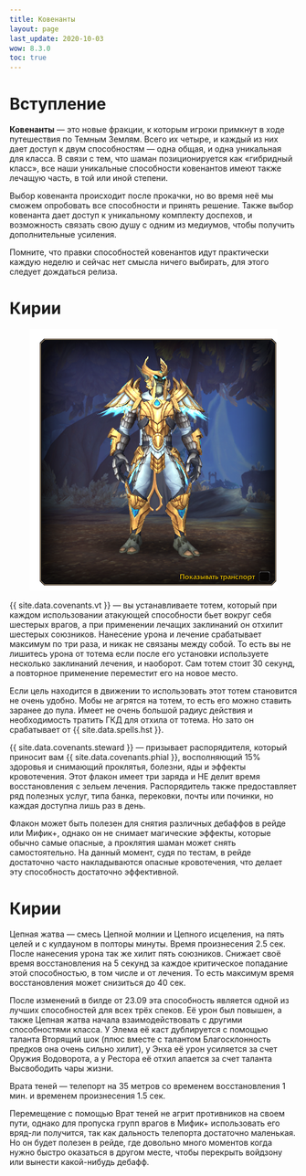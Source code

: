 ```yaml
---
title: Ковенанты
layout: page
last_update: 2020-10-03 
wow: 8.3.0
toc: true
---
```


# Вступление

**Ковенанты** — это новые фракции, к которым игроки примкнут в ходе путешествия по Темным Землям. Всего их четыре, и каждый из них дает доступ к двум способностям — одна общая, и одна уникальная для класса. В связи с тем, что шаман позиционируется как «гибридный класс», все наши уникальные способности ковенантов имеют также лечащую часть, в той или иной степени.

Выбор ковенанта происходит после прокачки, но во время неё мы сможем опробовать все способности и принять решение. Также выбор ковенанта дает доступ к уникальному комплекту доспехов, и возможность связать свою душу с одним из медиумов, чтобы получить дополнительные усиления.

Помните, что правки способностей ковенантов идут практически каждую неделю и сейчас нет смысла ничего выбирать, для этого следует дождаться релиза. 

# Кирии

<p align="center" width="100%">
    <img src="/assets/img/kyrian_idle1.png"> 
</p>

{{ site.data.covenants.vt }} — вы устанавливаете тотем, который при каждом использовании атакующей способности бьет вокруг себя шестерых врагов, а при применении лечащих заклинаний он отхилит шестерых союзников. Нанесение урона и лечение срабатывает максимум по три раза, и никак не связаны между собой. То есть вы не лишитесь урона от тотема если после его установки используете несколько заклинаний лечения, и наоборот. Сам тотем стоит 30 секунд, а повторное применение переместит его на новое место.

Если цель находится в движении то использовать этот тотем становится не очень удобно. Мобы не агрятся на тотем, то есть его можно ставить заранее до пула. Имеет не очень большой радиус действия и необходимость тратить ГКД для отхила от тотема. Но зато он срабатывает от {{ site.data.spells.hst }}.

{{ site.data.covenants.steward }} — призывает распорядителя, который приносит вам {{ site.data.covenants.phial }}, восполняющий 15% здоровья и снимающий проклятья, болезни, яды и эффекты кровотечения. Этот флакон имеет три заряда и НЕ делит время восстановления с зельем лечения. Распорядитель также предоставляет ряд полезных услуг, типа банка, перековки, почты или починки, но каждая доступна лишь раз в день.

Флакон может быть полезен для снятия различных дебаффов в рейде или Мифик+, однако он не снимает магические эффекты, которые обычно самые опасные, а проклятия шаман может снять самостоятельно. На данный момент, судя по тестам, в рейде достаточно часто накладываются опасные кровотечения, что делает эту способность достаточно эффективной.

# Кирии

 Цепная жатва — смесь Цепной молнии и Цепного исцеления, на пять целей и с кулдауном в полторы минуты. Время произнесения 2.5 сек. После нанесения урона так же хилит пять союзников. Снижает своё время восстановления на 5 секунд за каждое критическое попадание этой способностью, в том числе и от лечения. То есть максимум время восстановления может снизиться до 40 сек.

После изменений в билде от 23.09 эта способность является одной из лучших способностей для всех трёх спеков. Её урон был повышен, а также Цепная жатва начала взаимодействовать с другими способностями класса. У Элема её каст дублируется с помощью таланта Вторящий шок (плюс вместе с талантом Благосклонность предков она очень сильно хилит), у Энха её урон усиляется за счет Оружия Водоворота, а у Рестора её отхил апается за счет таланта Высвободить чары жизни.

 Врата теней — телепорт на 35 метров со временем восстановления 1 мин. и временем произнесения 1.5 сек.

Перемещение с помощью Врат теней не агрит противников на своем пути, однако для пропуска групп врагов в Мифик+ использовать его вряд-ли получится, так как дальность телепорта достаточно маленькая. Но он будет полезен в рейде, где довольно много моментов когда нужно быстро оказаться в другом месте, чтобы перекрыть войдзону или вынести какой-нибудь дебафф.




